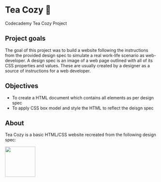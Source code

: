 # Tea Cozy :tea: 
Codecademy Tea Cozy Project
## Project goals
The goal of this project was to build a website following the instructions from the provided design spec to simulate a real work-life scenario as web-developer. A design spec is an image of a web page outlined with all of its CSS properties and values. These are usually created by a designer as a source of instructions for a web developer. 
## Objectives
* To create a HTML document which contains all elements as per design spec
* To apply CSS box model and style the HTML to reflect the deisgn spec
## About
Tea Cozy is a basic HTML/CSS website recreated from the following design spec:


<img src="D:\IT Career Switch coding course\CodeCademy\Projects\Tea Cozy\images\img-tea-cozy-redline.jpg" style="height: 100px; width:100px;"/>
